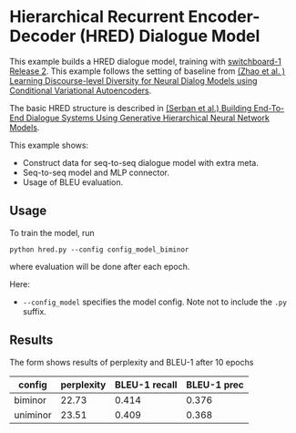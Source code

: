 # Hierarchical Recurrent Encoder-Decoder (HRED) Dialogue Model

This example builds a HRED dialogue model, training with [switchboard-1 Release 2](https://catalog.ldc.upenn.edu/ldc97s62). This example follows the setting of baseline from [(Zhao et al. ) Learning Discourse-level Diversity for Neural Dialog Models using Conditional Variational Autoencoders](https://arxiv.org/abs/1703.10960).

The basic HRED structure is described in [(Serban et al.) Building End-To-End Dialogue Systems Using Generative Hierarchical Neural Network Models](https://arxiv.org/abs/1507.04808).

This example shows:
+ Construct data for seq-to-seq dialogue model with extra meta.
+ Seq-to-seq model and MLP connector.
+ Usage of BLEU evaluation.

## Usage

To train the model, run

```
python hred.py --config config_model_biminor
```

where evaluation will be done after each epoch. 

Here:
+ `--config_model` specifies the model config. Note not to include the `.py` suffix.

## Results

The form shows results of perplexity and BLEU-1 after 10 epochs

| config  | perplexity | BLEU-1 recall | BLEU-1 prec |
| --------| -----------| --------------| ------------|
| biminor | 22.73      | 0.414         | 0.376       |
| uniminor| 23.51      | 0.409         | 0.368       |  


